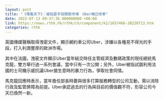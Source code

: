 ```yaml
---
layout: post
title: "《環看天下》：被指耍手段闖歐市場　Uber稱已改革"
date: 2022-07-13 09:37:36.000000000 +08:00
link: https://news.rthk.hk/rthk/ch/component/k2/1657466-20220713.htm
categories: rthk
---
```


英國傳媒聲稱取得洩密文件，顯示網約車公司Uber，涉嫌以各種見不得光的手段，打入利潤豐厚的歐洲市場。

其中在法國，洩密文件顯示Uber當年結交時任主管經濟及數碼政策的現任總統馬克龍，雙方舉行過一系列會議，當中只有一次公開；另外，Uber被指試圖利用法國的士司機示威抗議Uber搶生意時的暴力行為，爭取社會同情。

馬克龍回應時表示，當年擔任部長時要與很多打算服務轉型的公司互動，需以消除行政及監管屏障為前提。Uber承認過去的行為與目前的價值觀不符，形容公司今天已煥然一新。
